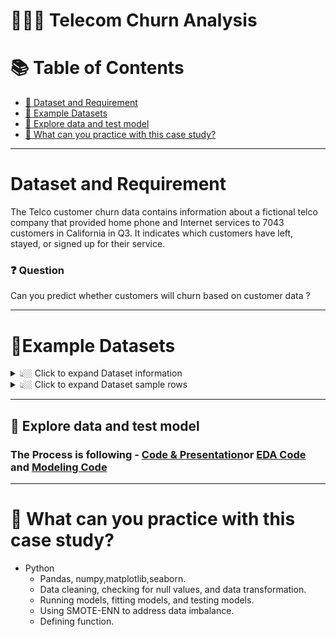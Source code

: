 # 👨🏼‍⚕️ Telecom Churn Analysis


# :books: Table of Contents <!-- omit in toc -->

- [:briefcase: Dataset and Requirement](#dataset-and-requirement)
- [:bookmark_tabs: Example Datasets](#bookmark_tabsexample-datasets)
- [🔎 Explore data and test model](#--explore-data-and-test-model)
- [📃 What can you practice with this case study?](#-what-can-you-practice-with-this-case-study)

---

# Dataset and Requirement

The Telco customer churn data contains information about a fictional telco company that provided home phone and Internet services to 7043 customers in California in Q3. It indicates which customers have left, stayed, or signed up for their service.
### ❓ Question
Can you predict whether customers will churn based on customer data ?

---
# :bookmark_tabs:Example Datasets

<details><summary> 👆🏼 Click to expand Dataset information </summary>

- CustomerID: A unique ID that identifies each customer.
- Gender: Indicate if the customer is a male or a female
- SeniorCitizen: Indicate if the customer is a senior citizen: 1, 0
- Partner: Indicate if the customer has a partner: Yes, No
- Dependents: Indicate if the customer has dependents: Yes, No
- Tenure: Indicates the total amount of months that the customer has been with the company by the end of the quarter specified above.
- Phone Service: Indicates if the customer subscribes to home phone service with the company: Yes, No
- Avg Monthly Long Distance Charges: Indicates the customer’s average long distance charges, calculated to the end of the quarter specified above.
- Multiple Lines: Indicates if the customer subscribes to multiple telephone lines with the company: Yes, No
- Internet Service: Indicates if the customer subscribes to Internet service with the company: No, DSL, Fiber Optic, Cable.
- Avg Monthly GB Download: Indicates the customer’s average download volume in gigabytes, calculated to the end of the quarter specified above.
- Online Security: Indicates if the customer subscribes to an additional online security service provided by the company: Yes, No
- Online Backup: Indicates if the customer subscribes to an additional online backup service provided by the company: Yes, No
- Device Protection Plan: Indicates if the customer subscribes to an additional device protection plan for their Internet equipment provided by the company: Yes, No
- Premium Tech Support: Indicates if the customer subscribes to an additional technical support plan from the company with reduced wait times: Yes, No
- Streaming TV: Indicates if the customer uses their Internet service to stream television programing from a third party provider: Yes, No. The company does not charge an additional fee for this service.
- Streaming Movies: Indicates if the customer uses their Internet service to stream movies from a third party provider: Yes, No. The company does not charge an additional fee for this service.
- Streaming Music: Indicates if the customer uses their Internet service to stream music from a third party provider: Yes, No. The company does not charge an additional fee for this service.
- Unlimited Data: Indicates if the customer has paid an additional monthly fee to have unlimited data downloads/uploads: Yes, No
- Contract: Indicates the customer’s current contract type: Month-to-Month, One Year, Two Year.
- Paperless Billing: Indicates if the customer has chosen paperless billing: Yes, No
- Payment Method: Indicates how the customer pays their bill: Bank Withdrawal, Credit Card, Mailed Check
- Monthly Charge: Indicates the customer’s current total monthly charge for all their services from the company.
- Total Charges: Indicates the customer’s total charges, calculated to the end of the quarter specified above.
- Churn: Indicate if the customer churns: Yes, No

 

</details>

<details><summary> 👆🏼 Click to expand Dataset sample rows </summary>

<div align="center">

**Table** 

<div align="center">
First 10 rows

| customerID   | gender   |   SeniorCitizen | Partner   | Dependents   |   tenure | PhoneService   | MultipleLines    | InternetService   | OnlineSecurity   | OnlineBackup   | DeviceProtection   | TechSupport   | StreamingTV   | StreamingMovies   | Contract       | PaperlessBilling   | PaymentMethod             |   MonthlyCharges |   TotalCharges | Churn   |
|:-------------|:---------|----------------:|:----------|:-------------|---------:|:---------------|:-----------------|:------------------|:-----------------|:---------------|:-------------------|:--------------|:--------------|:------------------|:---------------|:-------------------|:--------------------------|-----------------:|---------------:|:--------|
| 7590-VHVEG   | Female   |               0 | Yes       | No           |        1 | No             | No phone service | DSL               | No               | Yes            | No                 | No            | No            | No                | Month-to-month | Yes                | Electronic check          |            29.85 |          29.85 | No      |
| 5575-GNVDE   | Male     |               0 | No        | No           |       34 | Yes            | No               | DSL               | Yes              | No             | Yes                | No            | No            | No                | One year       | No                 | Mailed check              |            56.95 |        1889.5  | No      |
| 3668-QPYBK   | Male     |               0 | No        | No           |        2 | Yes            | No               | DSL               | Yes              | Yes            | No                 | No            | No            | No                | Month-to-month | Yes                | Mailed check              |            53.85 |         108.15 | Yes     |
| 7795-CFOCW   | Male     |               0 | No        | No           |       45 | No             | No phone service | DSL               | Yes              | No             | Yes                | Yes           | No            | No                | One year       | No                 | Bank transfer (automatic) |            42.3  |        1840.75 | No      |
| 9237-HQITU   | Female   |               0 | No        | No           |        2 | Yes            | No               | Fiber optic       | No               | No             | No                 | No            | No            | No                | Month-to-month | Yes                | Electronic check          |            70.7  |         151.65 | Yes     |
| 9305-CDSKC   | Female   |               0 | No        | No           |        8 | Yes            | Yes              | Fiber optic       | No               | No             | Yes                | No            | Yes           | Yes               | Month-to-month | Yes                | Electronic check          |            99.65 |         820.5  | Yes     |
| 1452-KIOVK   | Male     |               0 | No        | Yes          |       22 | Yes            | Yes              | Fiber optic       | No               | Yes            | No                 | No            | Yes           | No                | Month-to-month | Yes                | Credit card (automatic)   |            89.1  |        1949.4  | No      |
| 6713-OKOMC   | Female   |               0 | No        | No           |       10 | No             | No phone service | DSL               | Yes              | No             | No                 | No            | No            | No                | Month-to-month | No                 | Mailed check              |            29.75 |         301.9  | No      |
| 7892-POOKP   | Female   |               0 | Yes       | No           |       28 | Yes            | Yes              | Fiber optic       | No               | No             | Yes                | Yes           | Yes           | Yes               | Month-to-month | Yes                | Electronic check          |           104.8  |        3046.05 | Yes     |
| 6388-TABGU   | Male     |               0 | No        | Yes          |       62 | Yes            | No               | DSL               | Yes              | Yes            | No                 | No            | No            | No                | One year       | No                 | Bank transfer (automatic) |            56.15 |        3487.95 | No      |

</div>
</div>

</details>

---
## 🔎  Explore data and test model

### The Process is following - [Code & Presentation](https://github.com/anhtuan0811/Telecom-Churn-Analysis/blob/main/EDA%20%2B%20Machine%20Learning%20Analysis.md)or [EDA Code](https://github.com/anhtuan0811/Telecom-Churn-Analysis/blob/main/Churn_Analysis_EDA.ipynb) and [Modeling Code](https://github.com/anhtuan0811/Telecom-Churn-Analysis/blob/main/Churn_Analysis_Model_Building.ipynb)



---

# 🧾 What can you practice with this case study?
- Python
  - Pandas, numpy,matplotlib,seaborn.
  - Data cleaning, checking for null values, and data transformation.
  - Running models, fitting models, and testing models.
  - Using SMOTE-ENN to address data imbalance.
  - Defining function.

